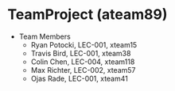 # TeamProject (ateam89)

 - Team Members
	 - Ryan Potocki, LEC-001, xteam15
	 - Travis Bird, LEC-001, xteam38
	 - Colin Chen, LEC-004, xteam118
	 - Max Richter, LEC-002, xteam57
	 - Ojas Rade, LEC-001, xteam41
